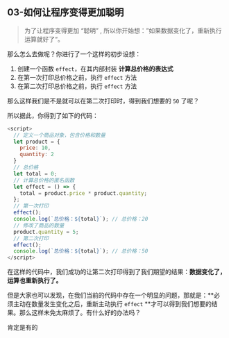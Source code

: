 ## 03-如何让程序变得更加聪明

> 为了让程序变得更加 “聪明” , 所以你开始想：”如果数据变化了，重新执行运算就好了“。

那么怎么去做呢？你进行了一个这样的初步设想：

1. 创建一个函数 `effect`，在其内部封装 **计算总价格的表达式**
2. 在第一次打印总价格之前，执行 `effect` 方法
3. 在第二次打印总价格之前，执行 `effect` 方法

那么这样我们是不是就可以在第二次打印时，得到我们想要的 `50` 了呢？

所以据此，你得到了如下的代码：

```js
<script>
  // 定义一个商品对象，包含价格和数量
  let product = {
    price: 10,
    quantity: 2
  }
  // 总价格
  let total = 0;
  // 计算总价格的匿名函数
  let effect = () => {
    total = product.price * product.quantity;
  };
  // 第一次打印
  effect();
  console.log(`总价格：${total}`); // 总价格：20
  // 修改了商品的数量
  product.quantity = 5;
  // 第二次打印
  effect();
  console.log(`总价格：${total}`); // 总价格：50
</script>
```

在这样的代码中，我们成功的让第二次打印得到了我们期望的结果：**数据变化了，运算也重新执行了。**

但是大家也可以发现，在我们当前的代码中存在一个明显的问题，那就是：**必须主动在数量发生变化之后，重新主动执行 `effect` **才可以得到我们想要的结果。那么这样未免太麻烦了。有什么好的办法吗？

肯定是有的
